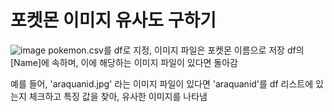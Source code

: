 # 포켓몬 이미지 유사도 구하기
![image](https://github.com/als63tjd68/Finding-Pokemon-Image-Similarity/assets/139251136/f56303c1-9183-4488-9d08-71a12604418f)
pokemon.csv를 df로 지정, 이미지 파일은 포켓몬 이름으로 저장
df의 [Name]에 속하며, 이에 해당하는 이미지 파일이 있다면 돌아감

예를 들어, 'araquanid.jpg' 라는 이미지 파일이 있다면
'araquanid'를 df 리스트에 있는지 체크하고 특징 값을 찾아, 유사한 이미지를 나타냄
